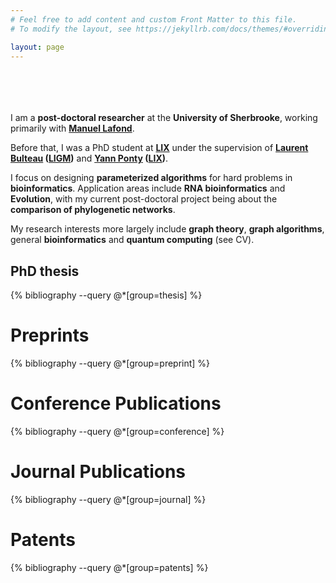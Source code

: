 ```yaml
---
# Feel free to add content and custom Front Matter to this file.
# To modify the layout, see https://jekyllrb.com/docs/themes/#overriding-theme-defaults

layout: page
---
```

<br/><br/>
<br/><br/>
I am a **post-doctoral researcher** at the **University of Sherbrooke**, working primarily with
 **[Manuel Lafond](https://mlafond.recherche.usherbrooke.ca/)**.

Before that, I was a PhD student at **[LIX](https://www.lix.polytechnique.fr/)** 
under the supervision of **[Laurent Bulteau](http://igm.univ-mlv.fr/~bulteau/)
([LIGM](http://ligm.u-pem.fr/))**
and **[Yann Ponty](http://www.lix.polytechnique.fr/~ponty/) ([LIX](https://www.lix.polytechnique.fr/))**. 

I focus on designing **parameterized algorithms**
for hard problems in **bioinformatics**. Application areas include **RNA bioinformatics** and
**Evolution**, with my current post-doctoral project being about the **comparison of phylogenetic networks**.

My research interests more largely include **graph theory**, 
**graph algorithms**, general **bioinformatics** and **quantum computing** (see CV).

## PhD thesis

{% bibliography --query @*[group=thesis] %}

# Preprints

{% bibliography --query @*[group=preprint] %}

# Conference Publications

{% bibliography --query @*[group=conference] %}

# Journal Publications

{% bibliography --query @*[group=journal] %}

# Patents

{% bibliography --query @*[group=patents] %}
